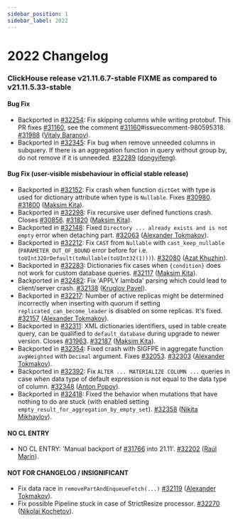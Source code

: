 ```yaml
---
sidebar_position: 1
sidebar_label: 2022
---
```


# 2022 Changelog

### ClickHouse release v21.11.6.7-stable FIXME as compared to v21.11.5.33-stable

#### Bug Fix
* Backported in [#32254](https://github.com/ClickHouse/ClickHouse/issues/32254): Fix skipping columns while writing protobuf. This PR fixes [#31160](https://github.com/ClickHouse/ClickHouse/issues/31160), see the comment [#31160](https://github.com/ClickHouse/ClickHouse/issues/31160)#issuecomment-980595318. [#31988](https://github.com/ClickHouse/ClickHouse/pull/31988) ([Vitaly Baranov](https://github.com/vitlibar)).
* Backported in [#32345](https://github.com/ClickHouse/ClickHouse/issues/32345): Fix bug when remove unneeded columns in subquery. If there is an aggregation function in query without group by, do not remove if it is unneeded. [#32289](https://github.com/ClickHouse/ClickHouse/pull/32289) ([dongyifeng](https://github.com/dyf6372)).

#### Bug Fix (user-visible misbehaviour in official stable release)

* Backported in [#32152](https://github.com/ClickHouse/ClickHouse/issues/32152): Fix crash when function `dictGet` with type is used for dictionary attribute when type is `Nullable`. Fixes [#30980](https://github.com/ClickHouse/ClickHouse/issues/30980). [#31800](https://github.com/ClickHouse/ClickHouse/pull/31800) ([Maksim Kita](https://github.com/kitaisreal)).
* Backported in [#32298](https://github.com/ClickHouse/ClickHouse/issues/32298): Fix recursive user defined functions crash. Closes [#30856](https://github.com/ClickHouse/ClickHouse/issues/30856). [#31820](https://github.com/ClickHouse/ClickHouse/pull/31820) ([Maksim Kita](https://github.com/kitaisreal)).
* Backported in [#32148](https://github.com/ClickHouse/ClickHouse/issues/32148): Fixed `Directory ... already exists and is not empty` error when detaching part. [#32063](https://github.com/ClickHouse/ClickHouse/pull/32063) ([Alexander Tokmakov](https://github.com/tavplubix)).
* Backported in [#32212](https://github.com/ClickHouse/ClickHouse/issues/32212): Fix `CAST` from `Nullable` with `cast_keep_nullable` (`PARAMETER_OUT_OF_BOUND` error before for i.e. `toUInt32OrDefault(toNullable(toUInt32(1)))`). [#32080](https://github.com/ClickHouse/ClickHouse/pull/32080) ([Azat Khuzhin](https://github.com/azat)).
* Backported in [#32283](https://github.com/ClickHouse/ClickHouse/issues/32283): Dictionaries fix cases when `{condition}` does not work for custom database queries. [#32117](https://github.com/ClickHouse/ClickHouse/pull/32117) ([Maksim Kita](https://github.com/kitaisreal)).
* Backported in [#32482](https://github.com/ClickHouse/ClickHouse/issues/32482): Fix 'APPLY lambda' parsing which could lead to client/server crash. [#32138](https://github.com/ClickHouse/ClickHouse/pull/32138) ([Kruglov Pavel](https://github.com/Avogar)).
* Backported in [#32217](https://github.com/ClickHouse/ClickHouse/issues/32217): Number of active replicas might be determined incorrectly when inserting with quorum if setting `replicated_can_become_leader` is disabled on some replicas. It's fixed. [#32157](https://github.com/ClickHouse/ClickHouse/pull/32157) ([Alexander Tokmakov](https://github.com/tavplubix)).
* Backported in [#32311](https://github.com/ClickHouse/ClickHouse/issues/32311): XML dictionaries identifiers, used in table create query, can be qualified to `default_database` during upgrade to newer version. Closes [#31963](https://github.com/ClickHouse/ClickHouse/issues/31963). [#32187](https://github.com/ClickHouse/ClickHouse/pull/32187) ([Maksim Kita](https://github.com/kitaisreal)).
* Backported in [#32354](https://github.com/ClickHouse/ClickHouse/issues/32354): Fixed crash with SIGFPE in aggregate function `avgWeighted` with `Decimal` argument. Fixes [#32053](https://github.com/ClickHouse/ClickHouse/issues/32053). [#32303](https://github.com/ClickHouse/ClickHouse/pull/32303) ([Alexander Tokmakov](https://github.com/tavplubix)).
* Backported in [#32392](https://github.com/ClickHouse/ClickHouse/issues/32392): Fix `ALTER ... MATERIALIZE COLUMN ...` queries in case when data type of default expression is not equal to the data type of column. [#32348](https://github.com/ClickHouse/ClickHouse/pull/32348) ([Anton Popov](https://github.com/CurtizJ)).
* Backported in [#32418](https://github.com/ClickHouse/ClickHouse/issues/32418): Fixed the behavior when mutations that have nothing to do are stuck (with enabled setting `empty_result_for_aggregation_by_empty_set`). [#32358](https://github.com/ClickHouse/ClickHouse/pull/32358) ([Nikita Mikhaylov](https://github.com/nikitamikhaylov)).

#### NO CL ENTRY

* NO CL ENTRY:  'Manual backport of [#31766](https://github.com/ClickHouse/ClickHouse/issues/31766) into 21.11'. [#32202](https://github.com/ClickHouse/ClickHouse/pull/32202) ([Raúl Marín](https://github.com/Algunenano)).

#### NOT FOR CHANGELOG / INSIGNIFICANT

* Fix data race in `removePartAndEnqueueFetch(...)` [#32119](https://github.com/ClickHouse/ClickHouse/pull/32119) ([Alexander Tokmakov](https://github.com/tavplubix)).
* Fix possible Pipeline stuck in case of StrictResize processor. [#32270](https://github.com/ClickHouse/ClickHouse/pull/32270) ([Nikolai Kochetov](https://github.com/KochetovNicolai)).
